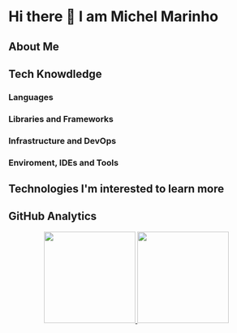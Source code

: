 # Hi there 👋 I am Michel Marinho

## About Me 

## Tech Knowdledge

### Languages
 
  
### Libraries and Frameworks
 
   
### Infrastructure and DevOps
 

### Enviroment, IDEs and Tools
 

## Technologies I'm interested to learn more 

  
## GitHub Analytics 

<div align="center">
  <a href="https://github.com/marinhomich">
  <img height="180em" src="https://github-readme-stats.vercel.app/api?username=marinhomich&show_icons=true&theme=dracula&include_all_commits=true&count_private=true"/>
  <img height="180em" src="https://github-readme-stats.vercel.app/api/top-langs/?username=marinhomich&layout=compact&langs_count=7&theme=dracula"/>
</div>
